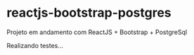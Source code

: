 # reactjs-bootstrap-postgres
Projeto em andamento com ReactJS + Bootstrap + PostgreSql

Realizando testes...

